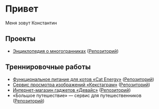# Привет
Меня зовут Константин

## Проекты
- [Энциклопедия о многогранниках](https://nemtsev-k.github.io/polyhedrons/) ([Репозиторий](https://github.com/nemtsev-k/polyhedrons))

## Треннировочные работы
- [Функциональное питание для котов «Cat Energy»](https://nemtsev-k.github.io/cat-energy/) ([Репозиторий](https://github.com/nemtsev-k/cat-energy))
- [Сервис просмотра изображений «Кекстаграм»](https://nemtsev-k.github.io/kekstagram/) ([Репозиторий](https://github.com/nemtsev-k/kekstagram))
- [Интернет-магазин гаджетов «Девайс»](https://nemtsev-k.github.io/device/) ([Репозиторий](https://github.com/nemtsev-k/device))
- «Большое путешествие» — сервис для путешественников ([Репозиторий](https://github.com/nemtsev-k/big-trip))

